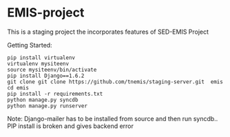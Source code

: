 EMIS-project
============

This is a staging project the incorporates features of SED-EMIS Project

Getting Started:

    pip install virtualenv
    virtualenv mysiteenv
    source mysiteenv/bin/activate
    pip install Django==1.6.2
    git clone git clone https://github.com/tnemis/staging-server.git  emis
    cd emis
    pip install -r requirements.txt
    python manage.py syncdb
    python manage.py runserver


Note: Django-mailer has to be installed from source and then run syncdb.. PIP install is broken and gives backend error

